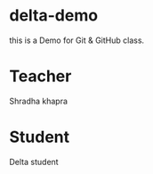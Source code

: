 # delta-demo
this is a Demo for Git &amp; GitHub class.

# Teacher
Shradha khapra

# Student
Delta student